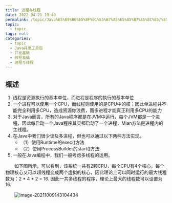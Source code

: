```yaml
---
title: 进程与线程
date: 2022-04-21 19:40
permalink: /topic/Java%E5%B9%B6%E5%8F%91%E5%B7%A5%E5%85%B7%E5%8C%85/%E5%B9%B6%E5%8F%91%E5%9F%BA%E7%A1%80/%E7%BA%BF%E7%A8%8B%E5%9F%BA%E7%A1%80/%E8%BF%9B%E7%A8%8B%E4%B8%8E%E7%BA%BF%E7%A8%8B
topic: 
  - topic
tags: null
categories: 
  - topic
  - Java并发工具包
  - 并发基础
  - 线程基础
  - 进程与线程
---
```

## 概述

1. 线程是资源执行的基本单位，而进程是程序的执行的基本单位
2. 一个进程可以使用一个CPU，而线程则使用的是CPU中的核；因此单进程并不能完全利用多CPU，造成资源你浪费，而多进程才能真正利用多CPU的能力
3. 对于Java而言，所有的Java程序都是在JVM中运行，每个JVM都是一个进程，因此每启动一个Java程序其实都启动了一个进程，Mian方法是进程内的主线程。
4. 在Java中我们很少谈及多进程，但也可以通过以下两种方法实现。
   - （1）使用Runtime的exec()方法
   - （2）使用ProcessBuilder的start()方法
5. 一般在Java编程中，我们一般考虑多线程的运用。

　　如下图所示，可以看到，该系统一共有2颗CPU，每个CPU有4个核心，每个物理核心又可以超线程变成两个虚拟的核心，因此理论上可以同时运行的最大线程数为：2 * 4 * 2 = 16. 因此一共多线程的程序，理论上最大的线程数可以设置为16.

　　![image-20211009143104434](https://www.shiyitopo.tech/uPic/image-20211009143104434.png)
